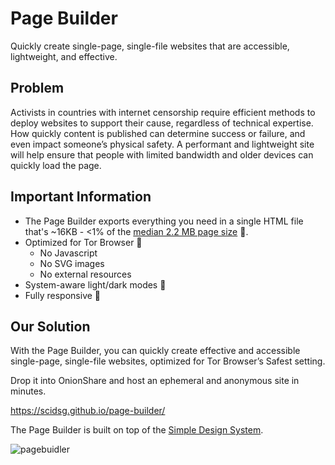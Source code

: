 # Page Builder

Quickly create single-page, single-file websites that are accessible, lightweight, and effective.

## Problem

Activists in countries with internet censorship require efficient methods to deploy websites to support their cause, regardless of technical expertise. How quickly content is published can determine success or failure, and even impact someone’s physical safety. A performant and lightweight site will help ensure that people with limited bandwidth and older devices can quickly load the page.

## Important Information

- The Page Builder exports everything you need in a single HTML file that's ~16KB - <1% of the [median 2.2 MB page size](https://httparchive.org/reports/page-weight?start=2022_12_01&end=latest&view=list) 🤯.
- Optimized for Tor Browser 🧅
  - No Javascript
  - No SVG images
  - No external resources
- System-aware light/dark modes 🧠
- Fully responsive 📱

## Our Solution

With the Page Builder, you can quickly create effective and accessible single-page, single-file websites, optimized for Tor Browser’s Safest setting.

Drop it into OnionShare and host an ephemeral and anonymous site in minutes. 

https://scidsg.github.io/page-builder/

The Page Builder is built on top of the [Simple Design System](https://github.com/scidsg/design-system). 

![pagebuidler](https://user-images.githubusercontent.com/28545431/214953513-8200f90b-611c-4bd2-8d96-3e593e4faccd.png)
